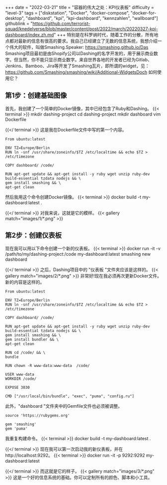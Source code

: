 +++
date = "2022-03-21"
title = "容器的伟大之处：KPI仪表板"
difficulty = "level-3"
tags = ["diskstation", "Docker", "docker-compose", "docker-for-desktop", "dashboard", "kpi", "kpi-dashboard", "kennzahlen", "wallboard"]
githublink = "https://github.com/terrorist-squad/knedelverse/blob/master/content/post/2022/march/20220327-kpi-dashboard/index.zh.md"
+++
特别是在科罗纳时代，随着工作的分散，所有地点都对最新的信息有很高的要求。我自己已经建立了无数的信息系统，我想介绍一个伟大的软件，叫做Smashing.Speaker: https://smashing.github.io/Das Smashing项目最初是由Shopify公司以Dashing的名字开发的，用于展示商业数字。但当然，你不能只显示商业数字。来自世界各地的开发者已经为Gitlab、Jenkins、Bamboo、Jira等开发了Smashing瓦片，即所谓的widget，见：https://github.com/Smashing/smashing/wiki/Additional-WidgetsDoch 如何使用它？
## 第1步：创建基础图像
首先，我创建了一个简单的Docker镜像，其中已经包含了Ruby和Dashing。
{{< terminal >}}
mkdir dashing-project
cd dashing-project
mkdir dashboard
vim Dockerfile

{{</ terminal >}}
这是我在Dockerfile文件中写的第一个内容。
```
From ubuntu:latest
 
ENV TZ=Europe/Berlin
RUN ln -snf /usr/share/zoneinfo/$TZ /etc/localtime && echo $TZ > /etc/timezone

COPY dashboard/ /code/

RUN apt-get update && apt-get install -y ruby wget unzip ruby-dev build-essential tzdata nodejs && \
gem install smashing && \
apt-get clean

```
然后我用这个命令创建Docker镜像。
{{< terminal >}}
docker build -t my-dashboard:latest .

{{</ terminal >}}
对我来说，这就是它的模样。
{{< gallery match="images/1/*.png" >}}

## 第2步：创建仪表板
现在我可以用以下命令创建一个新的仪表板。
{{< terminal >}}
docker run -it -v /path/to/my/dashing-project:/code my-dashboard:latest smashing new dashboard

{{</ terminal >}}
之后，Dashing项目中的 "仪表板 "文件夹应该是这样的。
{{< gallery match="images/2/*.png" >}}
非常好!现在我必须再次更新Docker文件。新的内容是这样的。
```
From ubuntu:latest
 
ENV TZ=Europe/Berlin
RUN ln -snf /usr/share/zoneinfo/$TZ /etc/localtime && echo $TZ > /etc/timezone
 
COPY dashboard/ /code/
 
RUN apt-get update && apt-get install -y ruby wget unzip ruby-dev build-essential tzdata nodejs && \
gem install smashing && \
gem install bundler && \
apt-get clean
 
RUN cd /code/ && \
bundle
 
RUN chown -R www-data:www-data  /code/

USER www-data
WORKDIR /code/

EXPOSE 3030

CMD ["/usr/local/bin/bundle", "exec", "puma", "config.ru"]

```
此外，"dashboard "文件夹中的Gemfile文件也必须被调整。
```
source 'https://rubygems.org'

gem 'smashing'
gem 'puma'

```
我重复构建命令。
{{< terminal >}}
docker build -t my-dashboard:latest .

{{</ terminal >}}
现在我可以第一次启动我的新仪表板，并在http://localhost:9292。
{{< terminal >}}
docker run -it -p 9292:9292 my-dashboard:latest

{{</ terminal >}}
而这就是它的样子。
{{< gallery match="images/3/*.png" >}}
这是一个好的信息系统的基础。你可以定制所有的颜色、脚本和小工具。
